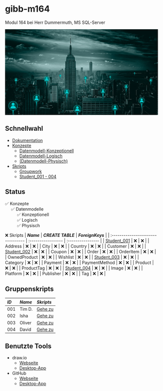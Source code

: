 # gibb-m164
Modul 164 bei Herr Dummermuth, MS SQL-Server

![Thumbnail](Zusatzmaterial/thumbnail.jpg)

## Schnellwahl
- [Dokumentation](Dokumentation/IET-164_Dokumentation_Dummermuth.docx?raw=1)
- [Konzepte](Konzepte)
  - [Datenmodell-Konzeptionell](Konzepte/Datenmodell-Konzeptionell.png?raw=1)
  - [Datenmodell-Logisch](Konzepte/Datenmodell-Logisch.png?raw=1)
  - [\(Datenmodell-Physisch\)](Konzepte/Datenmodell-Physisch.png?raw=1)
- [Skripts](Skripts)
  - [Groupwork](Skripts/Groupwork)
  - [Student_001 - 004](#gruppenskripts)

## Status
:white_check_mark: Konzepte  
&nbsp;&nbsp;&nbsp;&nbsp;&nbsp;:white_check_mark: Datenmodelle  
&nbsp;&nbsp;&nbsp;&nbsp;&nbsp;&nbsp;&nbsp;&nbsp;&nbsp;&nbsp;:white_check_mark: Konzeptionell  
&nbsp;&nbsp;&nbsp;&nbsp;&nbsp;&nbsp;&nbsp;&nbsp;&nbsp;&nbsp;:white_check_mark: Logisch  
&nbsp;&nbsp;&nbsp;&nbsp;&nbsp;&nbsp;&nbsp;&nbsp;&nbsp;&nbsp;:white_check_mark: Physisch  

:x: Skripts 
| ***Name***                         | ***CREATE TABLE*** | ***ForeignKeys*** |
| :--------------------------------- | :----------------- | :---------------- |
| [Student_001](Skripts/Student_001) | :x:                | :x:               |
| Address                            | :x:                | :x:               |
| City                               | :x:                | :x:               |
| Country                            | :x:                | :x:               |
| Customer                           | :x:                | :x:               |
| [Student_002](Skripts/Student_002) | :x:                | :x:               |
| Coupon                             | :x:                | :x:               |
| Order                              | :x:                | :x:               |
| OrderItem                          | :x:                | :x:               |
| OwnedProduct                       | :x:                | :x:               |
| Wishlist                           | :x:                | :x:               |
| [Student_003](Skripts/Student_003) | :x:                | :x:               |
| Category                           | :x:                | :x:               |
| Payment                            | :x:                | :x:               |
| PaymentMethod                      | :x:                | :x:               |
| Product                            | :x:                | :x:               |
| ProductTag                         | :x:                | :x:               |
| [Student_004](Skripts/Student_004) | :x:                | :x:               |
| Image                              | :x:                | :x:               |
| Platform                           | :x:                | :x:               |
| Publisher                          | :x:                | :x:               |
| Tag                                | :x:                | :x:               |

## Gruppenskripts
| ***ID*** | ***Name*** | ***Skripts***                  |
| :------- | :--------- | :----------------------------- |
| 001      | Tim D.     | [Gehe zu](Skripts/Student_001) |
| 002      | Isha       | [Gehe zu](Skripts/Student_002) |
| 003      | Oliver     | [Gehe zu](Skripts/Student_003) |
| 004      | David      | [Gehe zu](Skripts/Student_004) |

## Benutzte Tools
- draw.io
  - [Webseite](https://app.diagrams.net/)
  - [Desktop-App](https://github.com/jgraph/drawio-desktop/releases/latest)
- GitHub
  - [Webseite](https://github.com/)
  - [Desktop-App](https://github.com/desktop/desktop#where-can-i-get-it)
